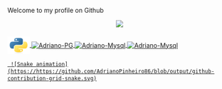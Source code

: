 Welcome to my profile on Github 

<div align="center">
  <a href="https://github.com/AdrianoPinheiro86">
  <img height="180em" src="https://github-readme-stats.vercel.app/api?username=AdrianoPinheiro86&show_icons=true&theme=dark&include_all_commits=true&count_private=true"/>

</div>
  
<div style="display: inline_block"><br>
 <img align="center" alt="Adriano-Mysql" height="40" width="50" src="https://raw.githubusercontent.com/devicons/devicon/master/icons/python/python-original.svg" />
  <img align="center" alt="Adriano-PG" height="40" width="50" src="https://cdn.jsdelivr.net/gh/devicons/devicon/icons/postgresql/postgresql-original.svg" />
  <img align="center" alt="Adriano-Mysql" height="40" width="50" src="https://cdn.jsdelivr.net/gh/devicons/devicon/icons/mysql/mysql-original.svg" />   
 <img align="center" alt="Adriano-Mysql" height="40" width="50" src="https://img.icons8.com/?size=512&id=20909&format=png" />   
  
     ![Snake animation](https://https://github.com/AdrianoPinheiro86/blob/output/github-contribution-grid-snake.svg)
</div>
  


